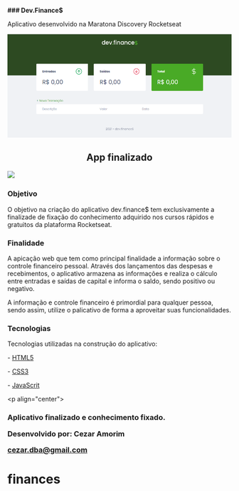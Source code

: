 **### Dev.Finance$**

Aplicativo desenvolvido na Maratona Discovery Rocketseat</p>


<img src="captura.png">

<h2 align="center">App finalizado</h2>

<img src="../assets/captura.gif">



<h3>Objetivo</h3>

O objetivo na criação do aplicativo dev.finance$ tem exclusivamente a finalizade de fixação do conhecimento adquirido nos cursos rápidos e gratuitos da plataforma Rocketseat.

<h3>Finalidade</h3>

A apicação web que tem como principal finalidade a informação sobre o controle financeiro pessoal. Através dos lançamentos das despesas e recebimentos, o aplicativo armazena as informações e realiza o cálculo entre entradas e saídas de capital e informa o saldo, sendo positivo ou negativo.

A informação e controle financeiro é primordial para qualquer pessoa, sendo assim, utilize o palicativo de forma a aproveitar suas funcionalidades.







<h3>Tecnologias</h3>



Tecnologias utilizadas na construção do aplicativo:



\- [HTML5](https://developer.mozilla.org/pt-BR/docs/Web/HTML)

\- [CSS3](https://developer.mozilla.org/pt-BR/docs/Web/CSS)

\- [JavaScrit](https://developer.mozilla.org/pt-BR/docs/Web/JavaScript)



<p align="center">


<h3>


Aplicativo finalizado e conhecimento fixado.



Desenvolvido por: Cezar Amorim

cezar.dba@gmail.com
# finances
